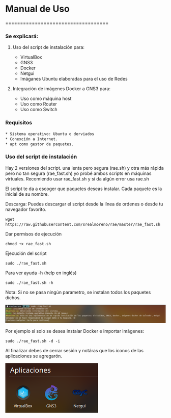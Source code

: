 # Manual de Uso
===================================

### Se explicará:
1. Uso del script de instalación para:
	* VirtualBox
	* GNS3
	* Docker
	* Netgui
	* Imáganes Ubuntu elaboradas para el uso de Redes

2. Integración de imágenes Docker a GNS3 para:
	* Uso como máquina host
	* Uso como Router
	* Uso como Switch

### Requisitos
	* Sistema operativo: Ubuntu o derviados 
	* Conexción a Internet.
	* apt como gestor de paquetes.

### Uso del script de instalación
Hay 2 versiones del script. una lenta pero segura (rae.sh) y otra más rápida pero no tan segura (rae_fast.sh) yo probé ambos scripts en máquinas virtuales. Recomiendo usar rae_fast.sh y si da algún error usa rae.sh

El script te da a escoger que paquetes deseas instalar. Cada paquete es la inicial de su nombre.

Descarga:
Puedes descargar el script desde la línea de ordenes o desde tu navegador favorito.

```
wget https://raw.githubusercontent.com/srealmoreno/rae/master/rae_fast.sh
```

Dar permisos de ejecución
```
chmod +x rae_fast.sh
```

Ejecución del script
```
sudo ./rae_fast.sh
```

Para ver ayuda -h (help en inglés)
```
sudo ./rae_fast.sh -h
```

Nota: Si no se pasa ningún parametro, se  instalan todos los paquetes dichos.

<img src="/.assets/ejemplo_1.png"/>

Por ejemplo si solo se desea instalar Docker e importar imágenes:

```
sudo ./rae_fast.sh -d -i
```

Al finalizar debes de cerrar sesión y notáras que los iconos de las aplicaciones se agregarón.

<img src="/.assets/ejemplo_2.png"/>


